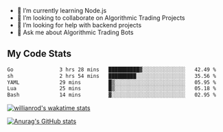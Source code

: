 
- 🌱 I’m currently learning Node.js
- 👯 I’m looking to collaborate on Algorithmic Trading Projects
- 🤔 I’m looking for help with backend projects
- 💬 Ask me about Algorithmic Trading Bots

## My Code Stats

<!--START_SECTION:waka-->

```txt
Go               3 hrs 28 mins   ██████████▓░░░░░░░░░░░░░░   42.49 %
sh               2 hrs 54 mins   █████████░░░░░░░░░░░░░░░░   35.56 %
YAML             29 mins         █▒░░░░░░░░░░░░░░░░░░░░░░░   05.95 %
Lua              25 mins         █▒░░░░░░░░░░░░░░░░░░░░░░░   05.18 %
Bash             14 mins         ▓░░░░░░░░░░░░░░░░░░░░░░░░   02.95 %
```

<!--END_SECTION:waka-->

[![willianrod's wakatime stats](https://github-readme-stats.vercel.app/api/wakatime?username=holdandup&layout=compact&theme=react&custom_title=Wakatime%20All%20Time%20Stats&langs_count=8)](https://github.com/anuraghazra/github-readme-stats)

[![Anurag's GitHub stats](https://github-readme-stats.vercel.app/api?username=Kevinbarrero)](https://github.com/anuraghazra/github-readme-stats)




